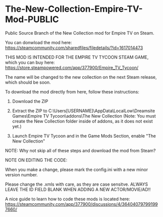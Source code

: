 # The-New-Collection-Empire-TV-Mod-PUBLIC
Public Source Branch of the New Collection mod for Empire TV on Steam.

You can donwload the mod here: https://steamcommunity.com/sharedfiles/filedetails/?id=1617014473

THIS MOD IS INTENDED FOR THE EMPIRE TV TYCOON STEAM GAME, which you can buy here: https://store.steampowered.com/app/377900/Empire_TV_Tycoon/

The name will be changed to the new collection on the next Steam release, which should be soon.

To download the mod directly from here, follow these instructions:

1. Download the ZIP

2. Extract the ZIP to C:\Users\[USERNAME]\AppData\LocalLow\Dreamsite Games\Empire TV Tycoon\addons\The New Collection
(Note: You must create the New Collection folder inside of addons, as it does not exist yet.)

3. Launch Empire TV Tycoon and in the Game Mods Section, enable "The New Collection"

NOTE: Why not skip all of these steps and download the mod from Steam?


NOTE ON EDITING THE CODE:

When you make a change, please mark the config.ini with a new minor version number.

Please change the .xmls with care, as they are case sensitve. ALWAYS LEAVE THE ID FIELD BLANK WHEN ADDING A NEW ACTOR/MOVIE/AD!!

A nice guide to learn how to code these mods is located here: https://steamcommunity.com/app/377900/discussions/4/364040797991997660/

